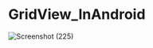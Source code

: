 # GridView_InAndroid

![Screenshot (225)](https://user-images.githubusercontent.com/61753161/100449525-19df4b00-30da-11eb-9e6a-ce380c82b09b.png)
